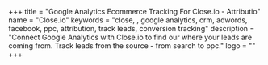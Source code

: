 +++
title = "Google Analytics Ecommerce Tracking For Close.io - Attributio"
name = "Close.io"
keywords = "close, , google analytics, crm, adwords, facebook, ppc, attribution, track leads, conversion tracking"
description = "Connect Google Analytics with Close.io to find our where your leads are coming from. Track leads from the source - from search to ppc."
logo = ""
+++
